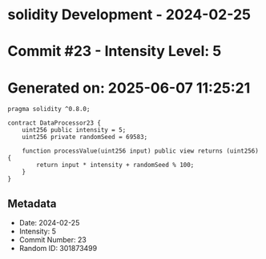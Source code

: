 ﻿# solidity Development - 2024-02-25
# Commit #23 - Intensity Level: 5
# Generated on: 2025-06-07 11:25:21
```solidity
pragma solidity ^0.8.0;

contract DataProcessor23 {
    uint256 public intensity = 5;
    uint256 private randomSeed = 69583;

    function processValue(uint256 input) public view returns (uint256) {
        return input * intensity + randomSeed % 100;
    }
}
```
## Metadata
- Date: 2024-02-25
- Intensity: 5
- Commit Number: 23
- Random ID: 301873499
